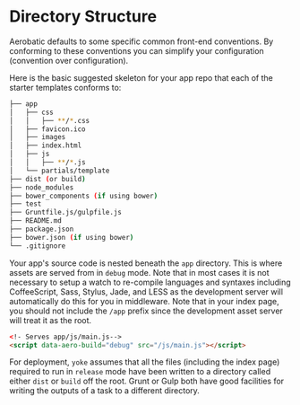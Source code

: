 # Directory Structure

Aerobatic defaults to some specific common front-end conventions. By conforming to these conventions you can simplify your configuration (convention over configuration).

Here is the basic suggested skeleton for your app repo that each of the starter templates conforms to:

```bash
├── app
│   ├── css
│   │   ├── **/*.css
│   ├── favicon.ico
│   ├── images
│   ├── index.html
│   ├── js
│   │   ├── **/*.js
│   └── partials/template
├── dist (or build)
├── node_modules
├── bower_components (if using bower)
├── test
├── Gruntfile.js/gulpfile.js
├── README.md
├── package.json
├── bower.json (if using bower)
└── .gitignore
```

Your app's source code is nested beneath the `app` directory. This is where assets are served from in `debug` mode. Note that in most cases it is not necessary to setup a watch to re-compile languages and syntaxes including CoffeeScript, Sass, Stylus, Jade, and LESS as the development server will automatically do this for you in middleware. Note that in your index page, you should not include the `/app` prefix since the development asset server will treat it as the root.

```html
<!- Serves app/js/main.js-->
<script data-aero-build="debug" src="/js/main.js"></script>
```

For deployment, `yoke` assumes that all the files (including the index page) required to run in `release` mode have been written to a directory called either `dist` or `build` off the root. Grunt or Gulp both have good facilities for writing the outputs of a task to a different directory.
